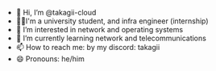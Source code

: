 - 👋 Hi, I’m @takagii-cloud
- 🧑‍🎓I'm a university student, and infra engineer (internship)
- 👀 I’m interested in network and operating systems
- 🌱 I’m currently learning network and telecommunications
- 📫 How to reach me: by my discord: takagii
- 😄 Pronouns: he/him

<!---
takagii-cloud/takagii-cloud is a ✨ special ✨ repository because its `README.md` (this file) appears on your GitHub profile.
You can click the Preview link to take a look at your changes.
--->
